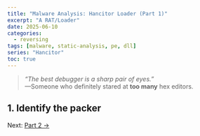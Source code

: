 ```yaml
---
title: "Malware Analysis: Hancitor Loader (Part 1)"
excerpt: "A RAT/Loader"
date: 2025-06-10
categories:
  - reversing
tags: [malware, static-analysis, pe, dll]
series: "Hancitor"
toc: true
---
```


> *“The best debugger is a sharp pair of eyes.”*  
> —Someone who definitely stared at **too many** hex editors.

## 1. Identify the packer
Next: [Part 2 →](/reversing/malware-part-2/)